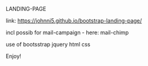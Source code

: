 LANDING-PAGE

link:
https://johnni5.github.io/bootstrap-landing-page/

incl possib for mail-campaign - here: mail-chimp

use of
bootsstrap
jquery
html
css



Enjoy!
